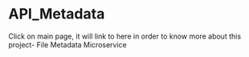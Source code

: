 # API_Metadata
Click on main page, it will link to here in order to know more about this project- File Metadata Microservice
